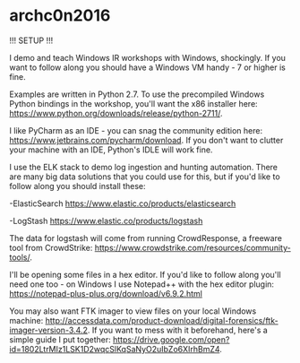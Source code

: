 # archc0n2016

!!! SETUP !!!

I demo and teach Windows IR workshops with Windows, shockingly. If you want to follow along you should have a Windows VM handy - 7 or higher is fine. 

Examples are written in Python 2.7. To use the precompiled Windows Python bindings in the workshop, you'll want the x86 installer here: https://www.python.org/downloads/release/python-2711/.

I like PyCharm as an IDE - you can snag the community edition here: https://www.jetbrains.com/pycharm/download. If you don't want to clutter your machine with an IDE, Python's IDLE will work fine. 

I use the ELK stack to demo log ingestion and hunting automation. There are many big data solutions that you could use for this, but if you'd like to follow along you should install these: 

-ElasticSearch https://www.elastic.co/products/elasticsearch

-LogStash https://www.elastic.co/products/logstash

The data for logstash will come from running CrowdResponse, a freeware tool from CrowdStrike: https://www.crowdstrike.com/resources/community-tools/. 

I'll be opening some files in a hex editor. If you'd like to follow along you'll need one too - on Windows I use Notepad++ with the hex editor plugin: https://notepad-plus-plus.org/download/v6.9.2.html

You may also want FTK imager to view files on your local Windows machine: http://accessdata.com/product-download/digital-forensics/ftk-imager-version-3.4.2. If you want to mess with it beforehand, here's a simple guide I put together: https://drive.google.com/open?id=1802LtrMIz1LSK1D2wqcSlKqSaNyO2uIbZo6XIrhBmZ4. 




